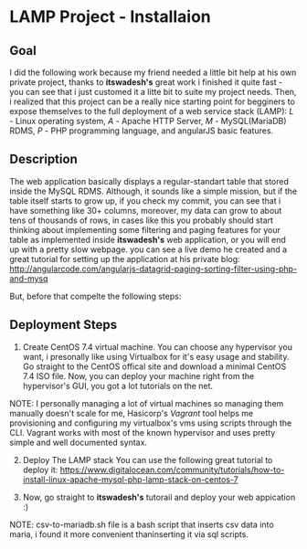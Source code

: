 LAMP Project - Installaion
==========================
Goal
----
I did the following work because my friend needed a little bit help at his own private project, thanks to **itswadesh's** great work i finished it quite fast - you can see that i just customed it a litte bit to suite my project needs. Then, i realized that this project can be a really nice starting point for begginers to expose themselves to the full deployment of a web service stack (LAMP): *L* - Linux operating system, *A* - Apache HTTP Server, *M* - MySQL(MariaDB) RDMS, *P* - PHP programming language, and angularJS basic features.

Description
-----------
The web application basically displays a regular-standart table that stored inside the MySQL RDMS. Although, it sounds like a simple mission, but if the table itself starts to grow up, if you check my commit, you can see that i have something like 30+ columns, moreover, my data can grow to about tens of thousands of rows, in cases like this you probably should start thinking about implementing some filtering and paging features for your table as implemented inside **itswadesh's** web application, or you will end up with a pretty slow webpage.
you can see a live demo he created and a great tutorial for setting up the application at his private blog:
http://angularcode.com/angularjs-datagrid-paging-sorting-filter-using-php-and-mysq

But, before that compelte the following steps:

Deployment Steps
----------------
1. Create CentOS 7.4 virtual machine.
You can choose any hypervisor you want, i presonally like using Virtualbox for it's easy usage and stability. Go straight to the CentOS offical site and download a minimal CentOS 7.4 ISO file. Now, you can deploy your machine right from the hypervisor's GUI, you got a lot tutorials on the net.

NOTE: I personally managing a lot of virtual machines so managing them manually doesn't scale for me, Hasicorp's *Vagrant* tool helps me provisioning and configuring my virtualbox's vms using scripts through the CLI. Vagrant works with most of the known hypervisor and uses pretty simple and well documented syntax.


2. Deploy The LAMP stack
You can use the following great tutorial to deploy it:
https://www.digitalocean.com/community/tutorials/how-to-install-linux-apache-mysql-php-lamp-stack-on-centos-7

3. Now, go straight to  **itswadesh's** tutorail and deploy your web appication :)

NOTE:
csv-to-mariadb.sh file is a bash script that inserts csv data into maria, i found it more convenient thaninserting it via sql scripts.

